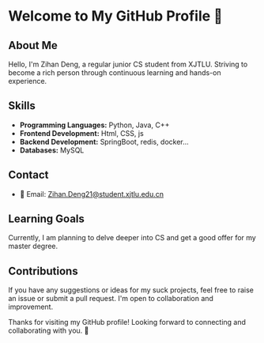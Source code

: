 # Welcome to My GitHub Profile 👋

## About Me
Hello, I'm Zihan Deng, a regular junior CS student from XJTLU. Striving to become a rich person through continuous learning and hands-on experience.

## Skills
- **Programming Languages:** Python, Java, C++
- **Frontend Development:** Html, CSS, js
- **Backend Development:** SpringBoot, redis, docker...
- **Databases:** MySQL

## Contact
- 📧 Email: Zihan.Deng21@student.xjtlu.edu.cn

## Learning Goals
Currently, I am planning to delve deeper into CS and get a good offer for my master degree.

## Contributions
If you have any suggestions or ideas for my suck projects, feel free to raise an issue or submit a pull request. I'm open to collaboration and improvement.

Thanks for visiting my GitHub profile! Looking forward to connecting and collaborating with you. 🚀
